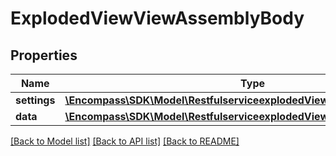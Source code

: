 # ExplodedViewViewAssemblyBody

## Properties
Name | Type | Description | Notes
------------ | ------------- | ------------- | -------------
**settings** | [**\Encompass\SDK\Model\RestfulserviceexplodedViewviewAssemblySettings**](RestfulserviceexplodedViewviewAssemblySettings.md) |  | [optional] 
**data** | [**\Encompass\SDK\Model\RestfulserviceexplodedViewviewAssemblyData**](RestfulserviceexplodedViewviewAssemblyData.md) |  | [optional] 

[[Back to Model list]](../../README.md#documentation-for-models) [[Back to API list]](../../README.md#documentation-for-api-endpoints) [[Back to README]](../../README.md)

